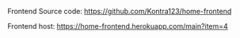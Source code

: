 Frontend Source code:
https://github.com/Kontra123/home-frontend

Frontend host:
https://home-frontend.herokuapp.com/main?item=4

